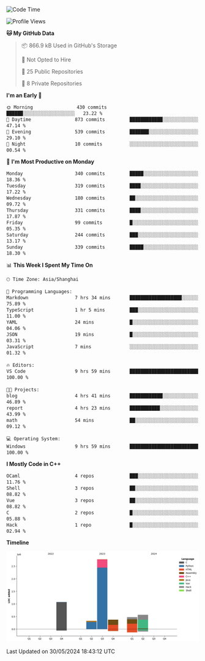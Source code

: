 <!--
**Salvely/Salvely** is a ✨ _special_ ✨ repository because its `README.md` (this file) appears on your GitHub profile.

Here are some ideas to get you started:

- 🔭 I’m currently working on ...
- 🌱 I’m currently learning ...
- 👯 I’m looking to collaborate on ...
- 🤔 I’m looking for help with ...
- 💬 Ask me about ...
- 📫 How to reach me: ...
- 😄 Pronouns: ...
- ⚡ Fun fact: ...
-->

<!--START_SECTION:waka-->
![Code Time](http://img.shields.io/badge/Code%20Time-829%20hrs%208%20mins-blue)

![Profile Views](http://img.shields.io/badge/Profile%20Views-125-blue)

**🐱 My GitHub Data** 

> 📦 866.9 kB Used in GitHub's Storage 
 > 
> 🚫 Not Opted to Hire
 > 
> 📜 25 Public Repositories 
 > 
> 🔑 8 Private Repositories 
 > 
**I'm an Early 🐤** 

```text
🌞 Morning                430 commits         ██████░░░░░░░░░░░░░░░░░░░   23.22 % 
🌆 Daytime                873 commits         ████████████░░░░░░░░░░░░░   47.14 % 
🌃 Evening                539 commits         ███████░░░░░░░░░░░░░░░░░░   29.10 % 
🌙 Night                  10 commits          ░░░░░░░░░░░░░░░░░░░░░░░░░   00.54 % 
```
📅 **I'm Most Productive on Monday** 

```text
Monday                   340 commits         █████░░░░░░░░░░░░░░░░░░░░   18.36 % 
Tuesday                  319 commits         ████░░░░░░░░░░░░░░░░░░░░░   17.22 % 
Wednesday                180 commits         ██░░░░░░░░░░░░░░░░░░░░░░░   09.72 % 
Thursday                 331 commits         ████░░░░░░░░░░░░░░░░░░░░░   17.87 % 
Friday                   99 commits          █░░░░░░░░░░░░░░░░░░░░░░░░   05.35 % 
Saturday                 244 commits         ███░░░░░░░░░░░░░░░░░░░░░░   13.17 % 
Sunday                   339 commits         █████░░░░░░░░░░░░░░░░░░░░   18.30 % 
```


📊 **This Week I Spent My Time On** 

```text
🕑︎ Time Zone: Asia/Shanghai

💬 Programming Languages: 
Markdown                 7 hrs 34 mins       ███████████████████░░░░░░   75.89 % 
TypeScript               1 hr 5 mins         ███░░░░░░░░░░░░░░░░░░░░░░   11.00 % 
YAML                     24 mins             █░░░░░░░░░░░░░░░░░░░░░░░░   04.06 % 
JSON                     19 mins             █░░░░░░░░░░░░░░░░░░░░░░░░   03.31 % 
JavaScript               7 mins              ░░░░░░░░░░░░░░░░░░░░░░░░░   01.32 % 

🔥 Editors: 
VS Code                  9 hrs 59 mins       █████████████████████████   100.00 % 

🐱‍💻 Projects: 
blog                     4 hrs 41 mins       ████████████░░░░░░░░░░░░░   46.89 % 
report                   4 hrs 23 mins       ███████████░░░░░░░░░░░░░░   43.99 % 
math                     54 mins             ██░░░░░░░░░░░░░░░░░░░░░░░   09.12 % 

💻 Operating System: 
Windows                  9 hrs 59 mins       █████████████████████████   100.00 % 
```

**I Mostly Code in C++** 

```text
OCaml                    4 repos             ███░░░░░░░░░░░░░░░░░░░░░░   11.76 % 
Shell                    3 repos             ██░░░░░░░░░░░░░░░░░░░░░░░   08.82 % 
Vue                      3 repos             ██░░░░░░░░░░░░░░░░░░░░░░░   08.82 % 
C                        2 repos             █░░░░░░░░░░░░░░░░░░░░░░░░   05.88 % 
Hack                     1 repo              █░░░░░░░░░░░░░░░░░░░░░░░░   02.94 % 
```



**Timeline**

![Lines of Code chart](https://raw.githubusercontent.com/Salvely/Salvely/main/assets/bar_graph.png)


 Last Updated on 30/05/2024 18:43:12 UTC
<!--END_SECTION:waka-->
<!-- ### [![Typing SVG](https://readme-typing-svg.demolab.com?font=JetBrains+Mono&size=22&pause=1000&width=435&height=70&lines=Hi!+I'm+Wen+Gao.+Nice+to+see+you!)](https://git.io/typing-svg)

[![Salvely's GitHub stats](https://github-readme-stats.vercel.app/api?username=Salvely&count_private=true&show_icons=true&theme=buefy&include_all_commits=true)](https://github.com/anuraghazr/github-readme-stats)
[![Top Langs](https://github-readme-stats.vercel.app/api/top-langs/?username=Salvely)](https://github.com/anuraghazr/github-readme-stats)


![Leetcode Stats](https://leetcard.jacoblin.cool/Salvely?theme=wtf&font=Kameron&ext=activity&show_rank=true)

![](https://komarev.com/ghpvc/?username=Salvely)
-->
